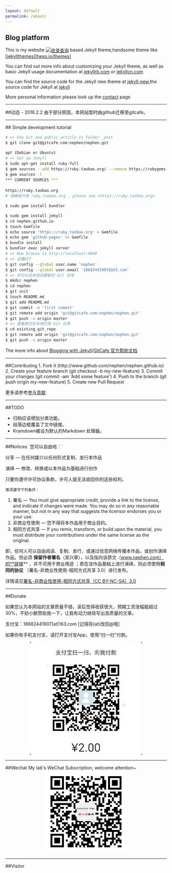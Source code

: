 ```yaml
---
layout: default
permalink: /about/
---
```


## Blog platform
This is my website <a href="http://indexed.webmasterhome.cn/?domain=www.nephen.com" target="_blank"><img src="http://images.webmasterhome.cn/images/indexed_cn.gif" width="80" height="15" border="0" align="absmiddle" alt="收录查询"></a> based Jekyll theme,handsome theme like [[jekyllthemes]](http://jekyllthemes.org/)[[hexo.io/themes]](https://hexo.io/themes/)

You can find out more info about customizing your Jekyll theme, as well as basic Jekyll usage documentation at [jekyllrb.com](http://jekyllrb.com/) or [jekyllcn.com](http://jekyllcn.com/)

You can find the source code for the Jekyll new theme at [jekyll-new](https://github.com/jglovier/jekyll-new),the source code for Jekyll at [jekyll](https://github.com/jekyll/jekyll)

More personal information please look up the [contact](/contact) page

<hr>
##动态
- 2016.2.2    
    由于部分原因，本网站暂时由github迁移至gitcafe。

<hr>
## Simple development tutorial

```bash
# => Use Git and public article in folder _post
$ git clone git@gitcafe.com:nephen/nephen.git
```

```bash
apt (Debian or Ubuntu)
# => Set up Jekyll
$ sudo apt-get install ruby-full
$ gem sources --add https://ruby.taobao.org/ --remove https://rubygems.org/
$ gem sources -l
*** CURRENT SOURCES ***

https://ruby.taobao.org
# 请确保只有 ruby.taobao.org , please see <https://ruby.taobao.org>
```

```bash
$ sudo gem install bundler
```

```bash
$ sudo gem install jekyll
$ cd nephen.github.io
$ touch Gemfile
$ echo source 'https://ruby.taobao.org' > Gemfile
$ echo gem 'github-pages' >> Gemfile
$ bundle install
$ bundler exec jekyll server
# => Now browse to http://localhost:4000
# => 设置GIT
$ git config --global user.name 'nephen'
$ git config --global user.email '18682441907@163.com'
# => 您可以在本地创建新的 Git 仓库
$ mkdir nephen
$ cd nephen
$ git init
$ touch README.md
$ git add README.md
$ git commit -m 'first commit'
$ git remote add origin 'git@gitcafe.com:nephen/nephen.git'
$ git push -u origin master
# => 或者提交在本地已有 Git 仓库
$ cd existing_git_repo
$ git remote add origin 'git@gitcafe.com:nephen/nephen.git'
$ git push -u origin master
```
The more info about [Blogging with Jekyll](https://help.github.com/articles/using-jekyll-with-pages/)/[GitCafe 官方帮助文档](https://gitcafe.com/GitCafe/Help/wiki/Pages-%E7%9B%B8%E5%85%B3%E5%B8%AE%E5%8A%A9#wiki)

<hr>
##Contributing
1. Fork it (http://www.github.com/nephen/nephen.github.io)
2. Create your feature branch (git checkout -b my-new-feature)
3. Commit your changes (git commit -am 'Add some feature')
4. Push to the branch (git push origin my-new-feature)
5. Create new Pull Request

更多请参考[参与贡献](/2016/01/ArduPilot开发入门学习/#参与贡献)

<hr>
##TODO

- 归档应该增加分类功能。
- 段落边框覆盖了文中链接。
- Kramdown被设为默认的Markdown 处理器。

<hr>
##Notices
`您可以自由地：`

分享 — 在任何媒介以任何形式复制、发行本作品 

演绎 — 修改、转换或以本作品为基础进行创作 

只要你遵守许可协议条款，许可人就无法收回你的这些权利。

`惟须遵守下列条件：`

1. 署名 — You must give appropriate credit, provide a link to the license, and indicate if changes were made. You may do so in any reasonable manner, but not in any way that suggests the licensor endorses you or your use. 
2. 非商业性使用 — 您不得将本作品用于商业目的。 
3. 相同方式共享 — If you remix, transform, or build upon the material, you must distribute your contributions under the same license as the original. 

即，任何人可以自由阅读、复制、发行，或通过信息网络传播本作品，或创作演绎作品。但必须 **保留作者署名**（吴兴章），以及指向该原文（www.nephen.com）的**链接** ，并不可用于商业用途 ；若在该作品基础上进行演绎，则必须使用**相同的协议** （署名-非商业性使用-相同方式共享 3.0）进行发布。

详情请见[署名-非商业性使用-相同方式共享（CC BY-NC-SA）3.0 ](http://creativecommons.org/licenses/by-nc-sa/3.0/cn/deed.zh)

<hr>
<div id="donate" class="target">
##Donate

如果您认为本网站的文章质量不错，读后觉得收获很大，预期工资涨幅能超过30%，不妨小额赞助我一下，让我有动力继续写出高质量的文章。

支付宝：18682441907(at)163.com [记得将(at)改回@哦]

如果你有手机支付宝，请打开支付宝App，使用“扫一扫”付款。</p>
<center><img src="/images/alipay2.jpg"/></center>
</div>

<hr>
##Wechat
My lab's WeChat Subscription, welcome attention~

<center><img src="/assets/wechat.png"/></center>

<hr>
##Visitor
<ul class="ds-recent-visitors"></ul>
<!--多说js(最近访客)加载开始，一个页面只需要加载一次 -->
<script type="text/javascript">
var duoshuoQuery = {short_name:"nephen"};
(function() {
    var ds = document.createElement('script');
    ds.type = 'text/javascript';ds.async = true;
    ds.src = 'http://static.duoshuo.com/embed.js';
    ds.charset = 'UTF-8';
    (document.getElementsByTagName('head')[0] || document.getElementsByTagName('body')[0]).appendChild(ds);
})();
</script>
<!--多说js加载结束，一个页面只需要加载一次 -->